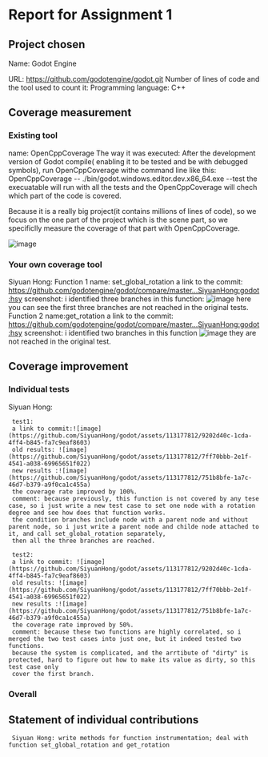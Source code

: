 # Report for Assignment 1

## Project chosen
Name: Godot Engine 

URL: https://github.com/godotengine/godot.git
Number of lines of code and the tool used to count it: <TODO>
Programming language: C++
## Coverage measurement

### Existing tool
name: OpenCppCoverage 
The way it was executed: After the development version of Godot compile( enabling it to be tested and be with debugged symbols), 
run OpenCppCoverage withe command line like this: OpenCppCoverage --  ./bin/godot.windows.editor.dev.x86_64.exe --test
the execuatable will run with all the tests and the OpenCppCoverage will chech which part of the code is covered. 

Because it is a really big project(it contains millions of lines of code), so we focus on the one part of the project which is the scene part, so we specificlly measure the coverage 
of that part with OpenCppCoverage. 

![image](https://github.com/SiyuanHong/godot/assets/113177812/9202d40c-1cda-4ff4-b845-fa7c9eaf8603)

### Your own coverage tool
Siyuan Hong: 
  Function 1
      name: set_global_rotation 
      a link to the commit: https://github.com/godotengine/godot/compare/master...SiyuanHong:godot:hsy
      screenshot:
      i identified three branches in this function:
      ![image](https://github.com/SiyuanHong/godot/assets/113177812/7ff70bbb-2e1f-4541-a038-69965651f022)
      here you can see the first three branches are not reached in the original tests.
  Function 2
      name:get_rotation
      a link to the commit: https://github.com/godotengine/godot/compare/master...SiyuanHong:godot:hsy
      screenshot:
      i identified two branches in this function 
      ![image](https://github.com/SiyuanHong/godot/assets/113177812/7ff70bbb-2e1f-4541-a038-69965651f022)
      they are not reached in the original test. 
## Coverage improvement

### Individual tests
Siyuan Hong:

     test1:
     a link to commit:![image](https://github.com/SiyuanHong/godot/assets/113177812/9202d40c-1cda-4ff4-b845-fa7c9eaf8603)
     old results: ![image](https://github.com/SiyuanHong/godot/assets/113177812/7ff70bbb-2e1f-4541-a038-69965651f022)
     new results :![image](https://github.com/SiyuanHong/godot/assets/113177812/751b8bfe-1a7c-46d7-b379-a9f0ca1c455a)
     the coverage rate improved by 100%.
     comment: because previously, this function is not covered by any tese case, so i just write a new test case to set one node with a rotation degree and see how does that function works.
     the condition branches include node with a parent node and without parent node, so i just write a parent node and childe node attached to it, and call set_global_rotation separately,
     then all the three branches are reached. 
    
     test2:
     a link to commit: ![image](https://github.com/SiyuanHong/godot/assets/113177812/9202d40c-1cda-4ff4-b845-fa7c9eaf8603)
     old results: ![image](https://github.com/SiyuanHong/godot/assets/113177812/7ff70bbb-2e1f-4541-a038-69965651f022)
     new results :![image](https://github.com/SiyuanHong/godot/assets/113177812/751b8bfe-1a7c-46d7-b379-a9f0ca1c455a)
     the coverage rate improved by 50%.
     comment: because these two functions are highly correlated, so i merged the two test cases into just one, but it indeed tested two functions.
     because the system is complicated, and the arrtibute of "dirty" is protected, hard to figure out how to make its value as dirty, so this test case only
     cover the first branch.
  
  ### Overall

  
  ## Statement of individual contributions
     Siyuan Hong: write methods for function instrumentation; deal with function set_global_rotation and get_rotation
     
